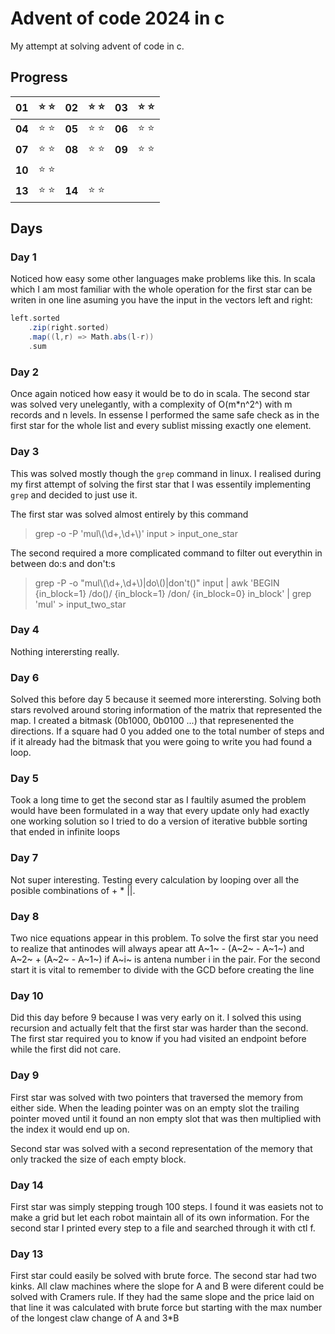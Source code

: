 # Advent of code 2024 in c
My attempt at solving advent of code in c. 

## Progress


| 01 | :star: :star: | 02 | :star: :star: | 03 | :star: :star: |
| -- | ----- | - | - | - | - |
| **04** | :star: :star: | **05** | :star: :star: | **06** | :star: :star:|
| **07** | :star: :star: | **08** | :star: :star: | **09** | :star: :star: |
| **10** | :star: :star: |||||
 **13** | :star: :star: |**14**| :star: :star: |||

## Days
### Day 1
Noticed how easy some other languages make problems like this. In scala which I am most familiar with the whole operation for the first star can be writen in one line asuming you have the input in the vectors left and right:
```scala
left.sorted
    .zip(right.sorted)
    .map((l,r) => Math.abs(l-r))
    .sum
```
### Day 2
Once again noticed how easy it would be to do in scala. The second star was solved very unelegantly, with a complexity of O(m*n^2^) with m records and n levels. In essense I performed the same safe check as in the first star for the whole list and every sublist missing exactly one element.

### Day 3
This was solved mostly though the `grep` command in linux. I realised during my first attempt of solving the first star that I was essentily implementing `grep` and decided to just use it.

The first star was solved almost entirely by this command
> grep -o -P 'mul\\(\d+,\d+\\)' input > input_one_star

The second required a more complicated command to filter out everythin in between do:s and don't:s
> grep -P -o "mul\\(\d+,\d+\\)|do\\(\)|don't\(\)" input | awk 'BEGIN {in_block=1} /do\(\)/ {in_block=1} /don/ {in_block=0} in_block' | grep 'mul' > input_two_star

### Day 4
Nothing interersting really.

### Day 6
Solved this before day 5 because it seemed more interersting. Solving both stars revolved around storing information of the matrix that represented the map. I created a bitmask (0b1000, 0b0100 ...) that represenented the directions. If a square had 0 you added one  to the total number of steps and if it already had the bitmask that you were going to write you had found a loop.

### Day 5
Took a long time to get the second star as I faultily asumed the problem would have been formulated in a way that every update only had exactly one working solution so I tried to do a version of iterative bubble sorting that ended in infinite loops

### Day 7
Not super interesting. Testing every calculation by looping over all the posible combinations of + * ||. 

### Day 8
Two nice equations appear in this problem. To solve the first star you need to realize that antinodes will always apear att A~1~ - (A~2~ - A~1~) and A~2~ + (A~2~ - A~1~) if A~i~ is antena number i in the pair. For the second start it is vital to remember to divide with the GCD before creating the line

### Day 10
Did this day before 9 because I was very early on it. I solved this using recursion and actually felt that the first star was harder than the second. The first star required you to know if you had visited an endpoint before while the first did not care.

### Day 9
First star was solved with two pointers that traversed the memory from either side. When the leading pointer was on an empty slot the trailing pointer moved until it found an non empty slot that was then multiplied with the index it would end up on.

Second star was solved with a second representation of the memory that only tracked the size of each empty block.

### Day 14
First star was simply stepping trough 100 steps. I found it was easiets not to make a grid but let each robot maintain all of its own information. For the second star I printed every step to a file and searched through it with ctl f.

### Day 13
First star could easily be solved with brute force. The second star had two kinks. All claw machines where the slope for A and B were diferent could be solved with Cramers rule. If they had the same slope and the price laid on that line it was calculated with brute force but starting with the max number of the longest claw change of A and 3*B 